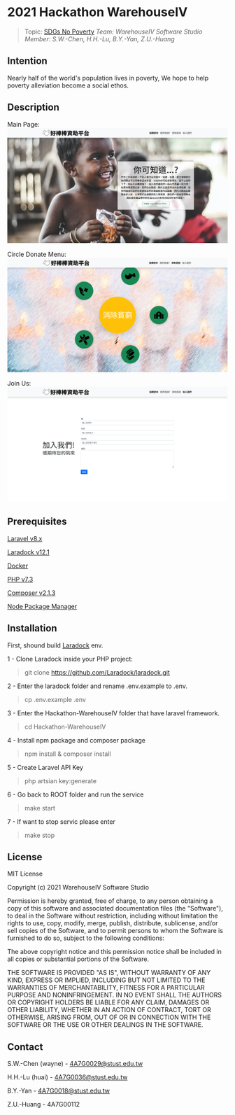 # 2021 Hackathon WarehouseIV

> Topic: [SDGs No Poverty](https://www.undp.org/sustainable-development-goals#no-poverty)
> *Team: WarehouseIV Software Studio*         
> *Member: S.W.-Chen, H.H.-Lu, B.Y.-Yan, Z.U.-Huang*

## Intention
Nearly half of the world's population lives in poverty, We
hope to help poverty alleviation become a social ethos.

## Description
Main Page:
![Main Page](https://raw.githubusercontent.com/wenwen357951/Hackathon-WarehouseIV/master/showcase/home.png)

Circle Donate Menu:
![Circle Donate Menu](https://raw.githubusercontent.com/wenwen357951/Hackathon-WarehouseIV/master/showcase/circle-menu.png)

Join Us:
![Join Us](https://raw.githubusercontent.com/wenwen357951/Hackathon-WarehouseIV/master/showcase/join_us.png)

## Prerequisites
[Laravel v8.x](https://laravel.com/)


[Laradock v12.1](https://laradock.io/)


[Docker](https://www.docker.com/)


[PHP v7.3](https://www.php.net/)


[Composer v2.1.3](https://getcomposer.org/)


[Node Package Manager](https://www.npmjs.com/)



## Installation
First, shound build [Laradock](https://laradock.io/) env.

1 - Clone Laradock inside your PHP project:
> git clone https://github.com/Laradock/laradock.git

2 - Enter the laradock folder and rename .env.example to .env.
> cp .env.example .env

3 - Enter the Hackathon-WarehouseIV folder that have laravel framework.
> cd Hackathon-WarehouseIV

4 - Install npm package and composer package
> npm install & composer install

5 - Create Laravel API Key
> php artsian key:generate

6 - Go back to ROOT folder and run the service
> make start

7 - If want to stop servic please enter
> make stop

## License
MIT License

Copyright (c) 2021 WarehouseIV Software Studio

Permission is hereby granted, free of charge, to any person obtaining a copy
of this software and associated documentation files (the "Software"), to deal
in the Software without restriction, including without limitation the rights
to use, copy, modify, merge, publish, distribute, sublicense, and/or sell
copies of the Software, and to permit persons to whom the Software is
furnished to do so, subject to the following conditions:

The above copyright notice and this permission notice shall be included in all
copies or substantial portions of the Software.

THE SOFTWARE IS PROVIDED "AS IS", WITHOUT WARRANTY OF ANY KIND, EXPRESS OR
IMPLIED, INCLUDING BUT NOT LIMITED TO THE WARRANTIES OF MERCHANTABILITY,
FITNESS FOR A PARTICULAR PURPOSE AND NONINFRINGEMENT. IN NO EVENT SHALL THE
AUTHORS OR COPYRIGHT HOLDERS BE LIABLE FOR ANY CLAIM, DAMAGES OR OTHER
LIABILITY, WHETHER IN AN ACTION OF CONTRACT, TORT OR OTHERWISE, ARISING FROM,
OUT OF OR IN CONNECTION WITH THE SOFTWARE OR THE USE OR OTHER DEALINGS IN THE
SOFTWARE.

## Contact
S.W.-Chen (wayne) - 4A7G0029@stust.edu.tw


H.H.-Lu (huai) - 4A7G0036@stust.edu.tw


B.Y.-Yan - 4A7G0018@stust.edu.tw


Z.U.-Huang - 4A7G00112

